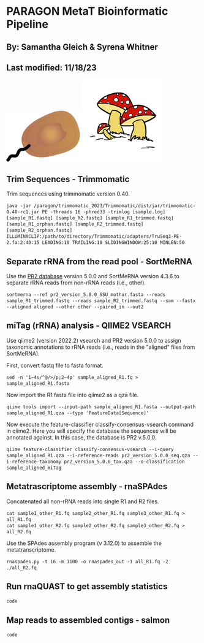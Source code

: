 # PARAGON MetaT Bioinformatic Pipeline
## By: Samantha Gleich & Syrena Whitner  
## Last modified: 11/18/23

![](static/protist.png)
![](static/fungi.tiff)

## Trim Sequences - Trimmomatic
Trim sequences using trimmomatic version 0.40.
```
java -jar /paragon/trimmomatic_2023/Trimmomatic/dist/jar/trimmomatic-0.40-rc1.jar PE -threads 16 -phred33 -trimlog [sample.log] [sample_R1.fastq] [sample_R2.fastq] [sample_R1_trimmed.fastq] [sample_R1_orphan.fastq] [sample_R2_trimmed.fastq] [sample_R2_orphan.fastq] ILLUMINACLIP:/path/to/directory/Trimmomatic/adapters/TruSeq3-PE-2.fa:2:40:15 LEADING:10 TRAILING:10 SLIDINGWINDOW:25:10 MINLEN:50
```
## Separate rRNA from the read pool - SortMeRNA
Use the [PR2 database](https://pr2-database.org) version 5.0.0 and SortMeRNA version 4.3.6 to separate rRNA reads from non-rRNA reads (i.e., other).
```
sortmerna --ref pr2_version_5.0.0_SSU_mothur.fasta --reads sample_R1_trimmed.fastq --reads sample_R2_trimmed.fastq --sam --fastx --aligned aligned --other other --paired_in --out2
```
## miTag (rRNA) analysis - QIIME2 VSEARCH
Use qiime2 (version 2022.2) vsearch and PR2 version 5.0.0 to assign taxonomic annotations to rRNA reads (i.e., reads in the "aligned" files from SortMeRNA).  
  
First, convert fastq file to fasta format.
```
sed -n '1~4s/^@/>/p;2~4p' sample_aligned_R1.fq > sample_aligned_R1.fasta
```
Now import the R1 fasta file into qiime2 as a qza file.
```
qiime tools import --input-path sample_aligned_R1.fasta --output-path sample_aligned_R1.qza --type 'FeatureData[Sequence]'
```
Now execute the feature-classifier classify-consensus-vsearch command in qiime2. Here you will specify the database the sequences will be annotated against. In this case, the database is PR2 v.5.0.0.
```
qiime feature-classifier classify-consensus-vsearch --i-query sample_aligned_R1.qza --i-reference-reads pr2_version_5.0.0_seq.qza --i-reference-taxonomy pr2_version_5.0.0_tax.qza --o-classification sample_aligned_miTag
```
## Metatrascriptome assembly - rnaSPAdes
Concatenated all non-rRNA reads into single R1 and R2 files.
```
cat sample1_other_R1.fq sample2_other_R1.fq sample3_other_R1.fq > all_R1.fq  
cat sample1_other_R2.fq sample2_other_R2.fq sample3_other_R2.fq > all_R2.fq
```
Use the SPAdes assembly program (v 3.12.0) to assemble the metatranscriptome.
```
rnaspades.py -t 16 -m 1100 -o rnaspades_out -1 all_R1.fq -2 ./all_R2.fq 
```
## Run rnaQUAST to get assembly statistics
```
code
```
## Map reads to assembled contigs - salmon
```
code
```
